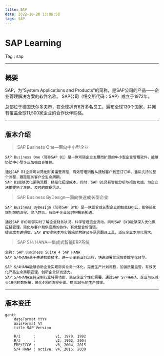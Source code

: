 ```yaml
---
title: SAP
date: 2022-10-20 13:06:58
tags: SAP
---
```



# SAP Learning
Tag : sap

---

## 概要

  SAP，为“System Applications and Products”的简称，是SAP公司的产品——企业管理解决方案的软件名称。
  SAP公司（纽交所代码：SAP）成立于1972年。

  总部位于德国沃尔多夫市，在全球拥有6万多名员工，遍布全球130个国家，并拥有覆盖全球11,500家企业的合作伙伴网络。


---

## 版本介绍

> SAP Business One—面向中小型企业

    SAP Business One（简称SAP B1）是一款可随企业发展而扩展的中小型企业管理软件，能够协助中小型企业加强自身管控。

    通过SAP B1企业可以简化财务运营流程，有效管理销售从接触客户到签订订单、售后支持的整个流程，跟踪服务客户全生命周期。
    SAP B1能够优化采购流程，精细化把控成本。同时，SAP B1具有智能分析与报告功能，为企业决策提供了准确、及时的数据信息。

> SAP Business ByDesign—面向快速成长型企业

    SAP Business ByDesign（简称SAP BYD）是一款适合成长型企业的智能ERP云，能够简化端到端的流程，灵活性高，有助于企业及时把握新机遇。
    
    通过SAP BYD能够实时了解企业财务状况，科学管理资金流动。同时SAP BYD能够深入优化供应链管理，简化与客户和供应商的协作，有效整合价值链，
    提高成本透明度。SAP BYD提供本地实践规范构建及多语言翻译工具，适应企业本地化需求。

> SAP S/4 HANA—集成式智能ERP系统

    全称: SAP Business Suite 4 SAP HANA
    SAP S/4HANA基于先进智能技术，进一步革新业务流程，快速部署实现智能数字化转型。
    
    SAP S/4HANA能够协助企业实现财务业务一体化，完善生产计划流程，加强质量监管，有效优化产品生命周期管理，创新企业研发活力。
    SAP S/4HANA支持定制行业特需功能，满足企业个性化需要。通过SAP S/4HANA，企业可以减少10倍的数据量，简化4倍的流程步骤，提高30％的生产效率。

---

## 版本变迁

```mermaid
gantt
    dateFormat YYYY
    axisFormat %Y
    title SAP Version  

    R/2      :         v1, 1979, 1992
    R/3      :         v2, 1992, 2004
    ERP/ECC6 :         v3, 2004, 2015
    S/4 HANA : active, v4, 2015, 2030
```
